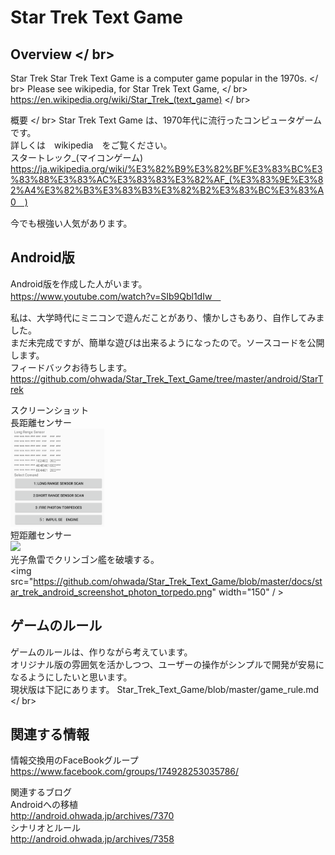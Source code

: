 # Star Trek Text Game

## Overview </ br>
Star Trek Star Trek Text Game is a computer game popular in the 1970s. </ br>
Please see wikipedia, for Star Trek Text Game, </ br>
https://en.wikipedia.org/wiki/Star_Trek_(text_game) </ br>

 概要 </ br>
 Star Trek Text Game は、1970年代に流行ったコンピュータゲームです。<br/>
詳しくは　wikipedia　をご覧ください。<br/>
スタートレック_(マイコンゲーム) <br/>
https://ja.wikipedia.org/wiki/%E3%82%B9%E3%82%BF%E3%83%BC%E3%83%88%E3%83%AC%E3%83%83%E3%82%AF_(%E3%83%9E%E3%82%A4%E3%82%B3%E3%83%B3%E3%82%B2%E3%83%BC%E3%83%A0　)<br/>

今でも根強い人気があります。<br/>

## Android版 <br/>
Android版を作成した人がいます。<br/>
https://www.youtube.com/watch?v=SIb9Qbl1dIw　<br/>

私は、大学時代にミニコンで遊んだことがあり、懐かしさもあり、自作してみました。<br/>
まだ未完成ですが、簡単な遊びは出来るようになったので。ソースコードを公開します。<br/>
フィードバックお待ちします。<br/>
https://github.com/ohwada/Star_Trek_Text_Game/tree/master/android/StarTrek <br/>

スクリーンショット <br/>
長距離センサー <br/>
<img src="https://github.com/ohwada/Star_Trek_Text_Game/blob/master/docs/star_trek_android_screenshot_long_renge_sensor.png" width="150"  /> <br/>
短距離センサー <br/>
<img src="https://github.com/ohwada/Star_Trek_Text_Game/blob/master/docs/star_trek_android_screenshot_lshort_renge_sensor.png" width="150"  /> <br/>
光子魚雷でクリンゴン艦を破壊する。<br/>
<img src="https://github.com/ohwada/Star_Trek_Text_Game/blob/master/docs/star_trek_android_screenshot_photon_torpedo.png" width="150"  / > <br/>

## ゲームのルール
ゲームのルールは、作りながら考えています。 <br/>
オリジナル版の雰囲気を活かしつつ、ユーザーの操作がシンプルで開発が安易になるようにしたいと思います。 <br/>
現状版は下記にあります。
Star_Trek_Text_Game/blob/master/game_rule.md </ br>

## 関連する情報 <br/>
情報交換用のFaceBookグループ <br/>
https://www.facebook.com/groups/174928253035786/

関連するブログ <br/>
Androidへの移植 <br/>
http://android.ohwada.jp/archives/7370 <br/>
シナリオとルール <br/>
http://android.ohwada.jp/archives/7358 <br/>

